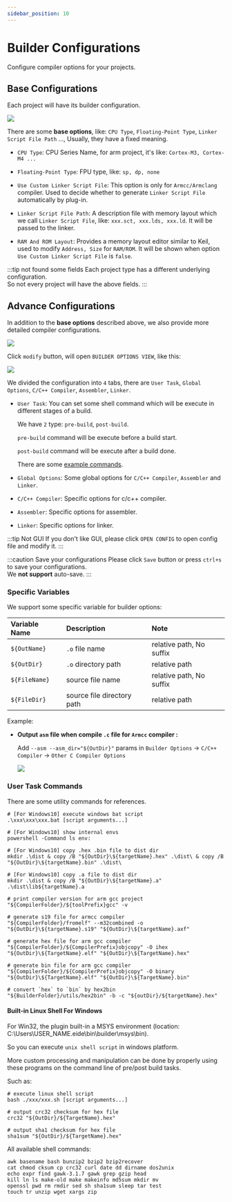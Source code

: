 ```yaml
---
sidebar_position: 10
---
```


# Builder Configurations

Configure compiler options for your projects.

## Base Configurations

Each project will have its builder configuration.

![](/img/builder_cfg_preview.png)

There are some **base options**, like: `CPU Type`, `Floating-Point Type`, `Linker Script File Path` ..., Usually, they have a fixed meaning.

- `CPU Type`: CPU Series Name, for arm project, it's like: `Cortex-M3, Cortex-M4 ...`

- `Floating-Point Type`: FPU type, like: `sp, dp, none`

- `Use Custom Linker Script File`: This option is only for `Armcc/Armclang` compiler. Used to decide whether to generate `Linker Script File` automatically by plug-in.

- `Linker Script File Path`: A description file with memory layout which we call `Linker Script File`, like: `xxx.sct, xxx.lds, xxx.ld`. It will be passed to the linker. 

- `RAM And ROM Layout`: Provides a memory layout editor similar to Keil, used to modify `Address, Size` for `RAM/ROM`. It will be shown when option `Use Custom Linker Script File` is `false`.

:::tip not found some fields
Each project type has a different underlying configuration. <br/>
So not every project will have the above fields. 
:::

## Advance Configurations

In addition to the **base options** described above, we also provide more detailed compiler configurations.

![](/img/builer_cfg_btn.png)

Click `modify` button, will open `BUILDER OPTIONS VIEW`, like this:

![](/img/builder_opt_view.png)

We divided the configuration into `4` tabs, there are `User Task`, `Global Options`, `C/C++ Compiler`, `Assembler`, `Linker`.

- `User Task`: You can set some shell command which will be execute in different stages of a build. 

  We have `2` type: `pre-build`, `post-build`.

  `pre-build` command will be execute before a build start.
  
  `post-build` command will be execute after a build done.

  There are some [example commands](#user-task-commands).

- `Global Options`: Some global options for `C/C++ Compiler`, `Assembler` and `Linker`.

- `C/C++ Compiler`: Specific options for c/c++ compiler.

- `Assembler`: Specific options for assembler.

- `Linker`: Specific options for linker.

:::tip Not GUI
If you don't like GUI, please click `OPEN CONFIG` to open config file and modify it.
:::

:::caution Save your configurations
Please click `Save` button or press `ctrl+s` to save your configurations.<br/>
We **not support** auto-save.
:::

### Specific Variables

We support some specific variable for builder options:

|Variable Name|Description|Note|
|:----|:----|:----|
|`${OutName}`|`.o` file name|relative path, No suffix| 
|`${OutDir}`|`.o` directory path|relative path| 
|`${FileName}`|source file name|relative path, No suffix| 
|`${FileDir}`|source file directory path|relative path|

Example:

- **Output `asm` file when compile `.c` file for `Armcc` compiler :**

  Add `--asm --asm_dir="${OutDir}"` params in `Builder Options` -> `C/C++ Compiler` -> `Other C Compiler Options`

  ![](/img/example_gen_asm_for_armcc.png)

### User Task Commands

There are some utility commands for references.

```shell
# [For Windows10] execute windows bat script
.\xxx\xxx\xxx.bat [script arguments...]

# [For Windows10] show internal envs
powershell -Command ls env:

# [For Windows10] copy .hex .bin file to dist dir
mkdir .\dist & copy /B "${OutDir}\${targetName}.hex" .\dist\ & copy /B "${OutDir}\${targetName}.bin" .\dist\

# [For Windows10] copy .a file to dist dir
mkdir .\dist & copy /B "${OutDir}\${targetName}.a" .\dist\lib${targetName}.a

# print compiler version for arm gcc project
"${CompilerFolder}/${toolPrefix}gcc" -v

# generate s19 file for armcc compiler
"${CompilerFolder}/fromelf" --m32combined -o "${OutDir}\${targetName}.s19" "${OutDir}\${targetName}.axf"

# generate hex file for arm gcc compiler
"${CompilerFolder}/${CompilerPrefix}objcopy" -O ihex "${OutDir}\${TargetName}.elf" "${OutDir}\${TargetName}.hex"

# generate bin file for arm gcc compiler
"${CompilerFolder}/${CompilerPrefix}objcopy" -O binary "${OutDir}\${TargetName}.elf" "${OutDir}\${TargetName}.bin"

# convert `hex` to `bin` by hex2bin
"${BuilderFolder}/utils/hex2bin" -b -c "${outDir}/${targetName}.hex"
```

#### Built-in Linux Shell For Windows

For Win32, the plugin built-in a MSYS environment (location: C:\Users\USER_NAME\.eide\bin\builder\msys\bin).

So you can execute `unix shell script` in windows platform.

More custom processing and manipulation can be done by properly using these programs on the command line of pre/post build tasks.

Such as:

```shell
# execute linux shell script
bash ./xxx/xxx.sh [script arguments...]

# output crc32 checksum for hex file
crc32 "${OutDir}/${TargetName}.hex"

# output sha1 checksum for hex file
sha1sum "${OutDir}/${TargetName}.hex"
```

All available shell commands:

```shell
awk basename bash bunzip2 bzip2 bzip2recover 
cat chmod cksum cp crc32 curl date dd dirname dos2unix 
echo expr find gawk-3.1.7 gawk grep gzip head 
kill ln ls make-old make makeinfo md5sum mkdir mv 
openssl pwd rm rmdir sed sh sha1sum sleep tar test 
touch tr unzip wget xargs zip
```